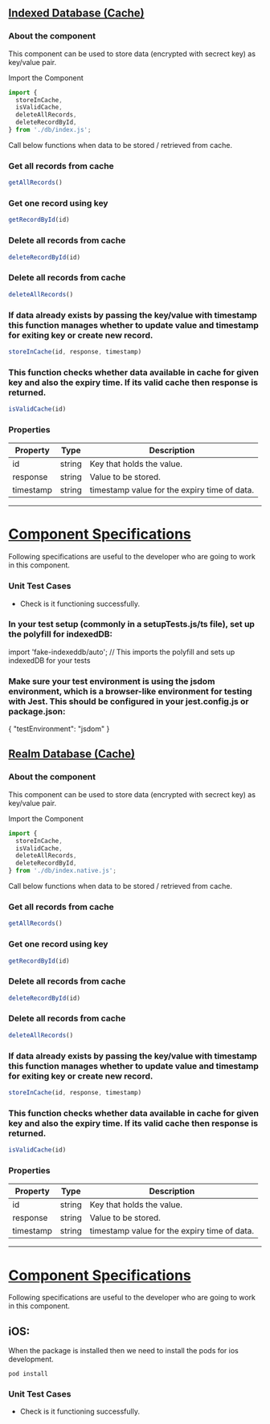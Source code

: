 ## <ins>Indexed Database (Cache)</ins>

### About the component
This component can be used to store data (encrypted with secrect key) as key/value pair.

Import the Component

```js
import {
  storeInCache,
  isValidCache,
  deleteAllRecords,
  deleteRecordById,
} from './db/index.js';
```

Call below functions when data to be stored / retrieved from cache.

### Get all records from cache
```js
getAllRecords()
```

### Get one record using key
```js
getRecordById(id)
```

### Delete all records from cache
```js
deleteRecordById(id)
```

### Delete all records from cache
```js
deleteAllRecords()
```

### If data already exists by passing the key/value with timestamp this function manages whether to update value and timestamp for exiting key or create new record.
```ts
storeInCache(id, response, timestamp)
```

### This function checks whether data available in cache for given key and also the expiry time. If its valid cache then response is returned.
```ts
isValidCache(id)
```

### Properties
Property | Type | Description
--- | --- | ---
id | string | Key that holds the value.
response | string | Value to be stored.
timestamp | string | timestamp value for the expiry time of data.

---


# <ins>Component Specifications</ins>
Following specifications are useful to the developer who are going to work in this component.


### Unit Test Cases
- Check is it functioning successfully.

### In your test setup (commonly in a setupTests.js/ts file), set up the polyfill for indexedDB:
import 'fake-indexeddb/auto'; // This imports the polyfill and sets up indexedDB for your tests

### Make sure your test environment is using the jsdom environment, which is a browser-like environment for testing with Jest. This should be configured in your jest.config.js or package.json:
{
  "testEnvironment": "jsdom"
}

## <ins>Realm Database (Cache)</ins>

### About the component
This component can be used to store data (encrypted with secrect key) as key/value pair.

Import the Component

```ts
import {
  storeInCache,
  isValidCache,
  deleteAllRecords,
  deleteRecordById,
} from './db/index.native.js';
```

Call below functions when data to be stored / retrieved from cache.

### Get all records from cache
```js
getAllRecords()
```

### Get one record using key
```js
getRecordById(id)
```

### Delete all records from cache
```js
deleteRecordById(id)
```

### Delete all records from cache
```js
deleteAllRecords()
```

### If data already exists by passing the key/value with timestamp this function manages whether to update value and timestamp for exiting key or create new record.
```js
storeInCache(id, response, timestamp)
```

### This function checks whether data available in cache for given key and also the expiry time. If its valid cache then response is returned.
```js
isValidCache(id)
```

### Properties
Property | Type | Description
--- | --- | ---
id | string | Key that holds the value.
response | string | Value to be stored.
timestamp | string | timestamp value for the expiry time of data.

---


# <ins>Component Specifications</ins>
Following specifications are useful to the developer who are going to work in this component.

## iOS:
When the package is installed then we need to install the pods for ios development.

``` pod install ```

### Unit Test Cases
- Check is it functioning successfully.